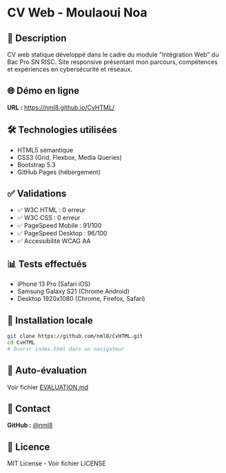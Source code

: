 # CV Web - Moulaoui Noa

## 📌 Description
CV web statique développé dans le cadre du module "Intégration Web" du Bac Pro SN RISC. 
Site responsive présentant mon parcours, compétences et expériences en cybersécurité et réseaux.

## 🌐 Démo en ligne
**URL :** https://nml8.github.io/CvHTML/

## 🛠️ Technologies utilisées
- HTML5 sémantique
- CSS3 (Grid, Flexbox, Media Queries)
- Bootstrap 5.3
- GitHub Pages (hébergement)

## ✅ Validations
- ✅ W3C HTML : 0 erreur
- ✅ W3C CSS : 0 erreur
- ✅ PageSpeed Mobile : 91/100
- ✅ PageSpeed Desktop : 96/100
- ✅ Accessibilité WCAG AA

## 📊 Tests effectués
- iPhone 13 Pro (Safari iOS)
- Samsung Galaxy S21 (Chrome Android)
- Desktop 1920x1080 (Chrome, Firefox, Safari)

## 🚀 Installation locale
```bash
git clone https://github.com/nml8/CvHTML.git
cd CvHTML
# Ouvrir index.html dans un navigateur
```

## 📝 Auto-évaluation
Voir fichier [EVALUATION.md](EVALUATION.md)

## 📧 Contact
**GitHub :** [@nml8](https://github.com/nml8)

## 📄 Licence
MIT License - Voir fichier LICENSE